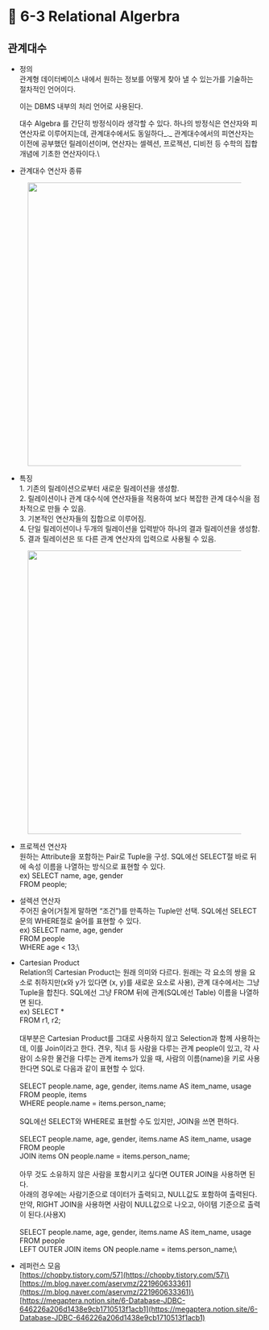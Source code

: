 # 🔸 6-3 Relational Algerbra

## 관계대수

*   정의 \
    관계형 데이터베이스 내에서 원하는 정보를 어떻게 찾아 낼 수 있는가를 기술하는 절차적인 언어이다.

    이는 DBMS 내부의 처리 언어로 사용된다.​

    대수 Algebra 를 간단히 방정식이라 생각할 수 있다. 하나의 방정식은 연산자와 피연산자로 이루어지는데, 관계대수에서도 동일하다_._ 관계대수에서의 피연산자는 이전에 공부했던 릴레이션이며, 연산자는 셀렉션, 프로젝션, 디비전 등 수학의 집합개념에 기초한 연산자이다.\

* 관계대수 연산자 종류

<figure><img src="https://img1.daumcdn.net/thumb/R1280x0/?scode=mtistory2&#x26;fname=https%3A%2F%2Fblog.kakaocdn.net%2Fdn%2FtWAUY%2FbtqI6ixoWjF%2FXTbQuxlYwbPEoXfBnPfm9K%2Fimg.png" alt="" width="563"><figcaption></figcaption></figure>

* 특징\
  1\. 기존의 릴레이션으로부터 새로운 릴레이션을 생성함.\
  2\. 릴레이션이나 관계 대수식에 연산자들을 적용하여 보다 복잡한 관계 대수식을 점차적으로 만들 수 있음.\
  3\. 기본적인 연산자들의 집합으로 이루어짐.\
  4\. 단일 릴레이션이나 두개의 릴레이션을 입력받아 하나의 결과 릴레이션을 생성함.\
  5\. 결과 릴레이션은 또 다른 관계 연산자의 입력으로 사용될 수 있음.

<figure><img src="https://img1.daumcdn.net/thumb/R1280x0/?scode=mtistory2&#x26;fname=https%3A%2F%2Fblog.kakaocdn.net%2Fdn%2FdoxgcS%2FbtqI4UxhLuO%2Fsg8F7C7pE4ykW3y4waLh51%2Fimg.png" alt="" width="563"><figcaption></figcaption></figure>

* 프로젝션 연산자\
  원하는 Attribute을 포함하는 Pair로 Tuple을 구성. SQL에선 SELECT절 바로 뒤에 속성 이름을 나열하는 방식으로 표현할 수 있다. \
  ex) SELECT name, age, gender \
  &#x20;      FROM people;
* 설렉션 연산자\
  주어진 술어(거칠게 말하면 “조건”)를 만족하는 Tuple만 선택. SQL에선 SELECT문의 WHERE절로 술어를 표현할 수 있다. \
  ex) SELECT name, age, gender \
  &#x20;      FROM people \
  &#x20;      WHERE age < 13;\

* Cartesian Product\
  Relation의 Cartesian Product는 원래 의미와 다르다. 원래는 각 요소의 쌍을 요소로 취하지만(x와 y가 있다면 (x, y)를 새로운 요소로 사용), 관계 대수에서는 그냥 Tuple을 합친다. SQL에선 그냥 FROM 뒤에 관계(SQL에선 Table) 이름을 나열하면 된다.\
  ex) SELECT \* \
  &#x20;     FROM r1, r2;\
  \
  대부분은 Cartesian Product를 그대로 사용하지 않고 Selection과 함께 사용하는데, 이를 Join이라고 한다. 견우, 직녀 등 사람을 다루는 관계 people이 있고, 각 사람이 소유한 물건을 다루는 관계 items가 있을 때, 사람의 이름(name)을 키로 사용한다면 SQL로 다음과 같이 표현할 수 있다.\
  \
  SELECT people.name, age, gender, items.name AS item\_name, usage \
  FROM people, items \
  WHERE people.name = items.person\_name;\
  \
  SQL에선 SELECT와 WHERE로 표현할 수도 있지만, JOIN을 쓰면 편하다. \
  \
  SELECT people.name, age, gender, items.name AS item\_name, usage \
  FROM people \
  JOIN items ON people.name = items.person\_name;\
  \
  아무 것도 소유하지 않은 사람을 포함시키고 싶다면 OUTER JOIN을 사용하면 된다.\
  아래의 경우에는 사람기준으로 데이터가 출력되고, NULL값도 포함하여 출력된다.\
  만약, RIGHT JOIN을 사용하면 사람이 NULL값으로 나오고, 아이템 기준으로 출력이 된다.(사용X) \
  \
  SELECT people.name, age, gender, items.name AS item\_name, usage \
  FROM people \
  LEFT OUTER JOIN items ON people.name = items.person\_name;\

* 레퍼런스 모음\
  [https://chopby.tistory.com/57](https://chopby.tistory.com/57)\
  [https://m.blog.naver.com/aservmz/221960633361](https://m.blog.naver.com/aservmz/221960633361)\
  [https://megaptera.notion.site/6-Database-JDBC-646226a206d1438e9cb1710513f1acb1](https://megaptera.notion.site/6-Database-JDBC-646226a206d1438e9cb1710513f1acb1)
